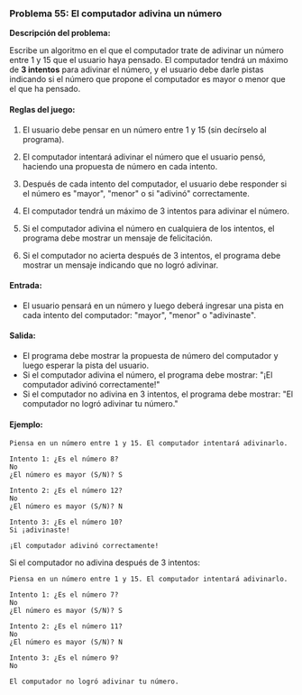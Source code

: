 ### Problema 55: El computador adivina un número

**Descripción del problema:**

Escribe un algoritmo en el que el computador trate de adivinar un número entre 1 y 15 que el usuario haya pensado. El computador tendrá un máximo de **3 intentos** para adivinar el número, y el usuario debe darle pistas indicando si el número que propone el computador es mayor o menor que el que ha pensado.

#### Reglas del juego:

1. El usuario debe pensar en un número entre 1 y 15 (sin decírselo al programa).
   
2. El computador intentará adivinar el número que el usuario pensó, haciendo una propuesta de número en cada intento.

3. Después de cada intento del computador, el usuario debe responder si el número es "mayor", "menor" o si "adivinó" correctamente.

4. El computador tendrá un máximo de 3 intentos para adivinar el número.

5. Si el computador adivina el número en cualquiera de los intentos, el programa debe mostrar un mensaje de felicitación.
   
6. Si el computador no acierta después de 3 intentos, el programa debe mostrar un mensaje indicando que no logró adivinar.

#### Entrada:

- El usuario pensará en un número y luego deberá ingresar una pista en cada intento del computador: "mayor", "menor" o "adivinaste".

#### Salida:

- El programa debe mostrar la propuesta de número del computador y luego esperar la pista del usuario.
- Si el computador adivina el número, el programa debe mostrar: "¡El computador adivinó correctamente!"
- Si el computador no adivina en 3 intentos, el programa debe mostrar: "El computador no logró adivinar tu número."

#### Ejemplo:

```
Piensa en un número entre 1 y 15. El computador intentará adivinarlo.

Intento 1: ¿Es el número 8?
No
¿El número es mayor (S/N)? S

Intento 2: ¿Es el número 12?
No
¿El número es mayor (S/N)? N

Intento 3: ¿Es el número 10?
Si ¡adivinaste!

¡El computador adivinó correctamente!
```

Si el computador no adivina después de 3 intentos:

```
Piensa en un número entre 1 y 15. El computador intentará adivinarlo.

Intento 1: ¿Es el número 7?
No
¿El número es mayor (S/N)? S

Intento 2: ¿Es el número 11?
No
¿El número es mayor (S/N)? N

Intento 3: ¿Es el número 9?
No

El computador no logró adivinar tu número.
```
